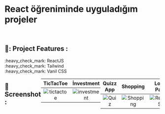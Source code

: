 # React öğreniminde uyguladığım projeler

</br>

## 📌: Project Features :
<div>:heavy_check_mark: ReactJS</div>
<div>:heavy_check_mark: Tailwind</div>
<div>:heavy_check_mark: Vanil CSS</div>
<div style="display: flex;">
  
</br>

## :camera_flash: Screenshot :

| TicTacToe | İnvestment | LocationVisit | ProjectManegement | 
|:-:|:-:|:-:|:-:|
| ![tictactoe](https://github.com/alperenarslan1/my-react-projects/assets/72435462/3d013bd4-a34a-4ace-ac97-23435c8a426f) | ![investment](https://github.com/alperenarslan1/my-react-projects/assets/72435462/ef99c32a-08e7-47c0-ad88-c7edee02add4) | ![LocationVisit](https://github.com/alperenarslan1/my-react-projects/assets/72435462/6cc2260b-76e3-43ed-b0ae-8a03c70dae0b) | ![ProjectManegement](https://github.com/alperenarslan1/my-react-projects/assets/72435462/0a76355c-fc61-4a15-a6a0-175927b939b5) | 


| Quizz App | Shopping | Login Page | TimerGame | 
|:-:|:-:|:-:|:-:|
| ![Quiz](https://github.com/alperenarslan1/my-react-projects/assets/72435462/f065f1d5-3f6b-4536-a8a0-dfcfd0283e32) | ![Shopping](https://github.com/alperenarslan1/my-react-projects/assets/72435462/e6680921-a69b-4d0c-bb55-ac4f6ef92032) | ![ReactCSS](https://github.com/alperenarslan1/my-react-projects/assets/72435462/4271ce47-f93c-4c29-b659-b425bdf771be) | ![RefsPortals](https://github.com/alperenarslan1/my-react-projects/assets/72435462/fbec11c1-9168-40cc-92a7-14c784a863be) |


